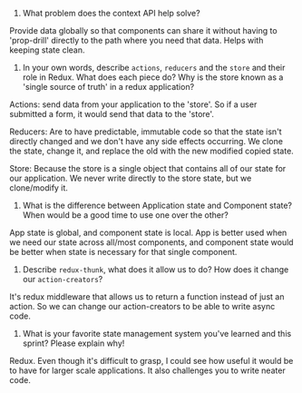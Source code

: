 1. What problem does the context API help solve?

Provide data globally so that components can share it without having to 'prop-drill'
directly to the path where you need that data. Helps with keeping state clean.

1. In your own words, describe `actions`, `reducers` and the `store` and their role in Redux. What does each piece do? Why is the store known as a 'single source of truth' in a redux application?

Actions: send data from your application to the 'store'. So if a user submitted a form,
it would send that data to the 'store'.

Reducers: Are to have predictable, immutable code so that the state isn't directly
changed and we don't have any side effects occurring. We clone the state, change it, and replace the old with the new modified copied state.

Store: Because the store is a single object that contains all of our state for our application. We never write directly to the store state, but we clone/modify it.

1. What is the difference between Application state and Component state? When would be a good time to use one over the other?

App state is global, and component state is local. App is better used when we need our state across all/most components, and component state would be better when state is necessary for that single component.

1. Describe `redux-thunk`, what does it allow us to do? How does it change our `action-creators`?

It's redux middleware that allows us to return a function instead of just an action. So we can change our action-creators to be able to write async code.

1. What is your favorite state management system you've learned and this sprint? Please explain why!

Redux. Even though it's difficult to grasp, I could see how useful it would be to have for larger scale applications. It also challenges you to write neater code.
